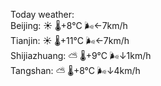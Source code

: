 Today weather:  
Beijing: ☀️ 🌡️+8°C 🌬️←7km/h  
Tianjin: ☀️ 🌡️+11°C 🌬️←7km/h  
Shijiazhuang: ⛅️  🌡️+9°C 🌬️↓1km/h  
Tangshan: ⛅️  🌡️+8°C 🌬️↓4km/h  
